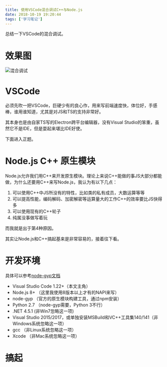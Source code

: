 ```yaml
---
title: 使用VSCode混合调试C++与Node.js
date: 2018-10-19 19:20:44
tags: ['学习笔记']
---
```


总结一下VSCode的混合调试。

<!-- more -->

# 效果图

![混合调试](demo.gif)

# VSCode  

必须先吹一把VSCode，巨硬少有的良心作，用来写前端速度快，体位好，手感棒，谁用谁知道，尤其是对JS和TS的支持非常好。

其本身也是由自家TS写的Electron跨平台编辑器，没有Visual Studio的笨重，虽然它不是IDE，但是耍起来堪比IDE好使。

下面进入正题。

# Node.js C++ 原生模块  

Node.js允许我们用C++来开发原生模块。理论上来说C++能做的事JS大部分都能做，为什么还要用C++来写Node.js，我认为有以下几点：

1. 可以使用C++中JS所没有的特性，比如类的私有成员，大数运算等等
2. 可以提高性能，编码解码、加密解密等运算量大的工作C++的效率要比JS快得多
3. 可以使用现有的C++轮子
4. 纯属没事做写着玩

而我就是出于第4种原因。

其实让Node.js和C++搞起基来是非常容易的，接着往下看。

# 开发环境

具体可以参考[node-gyp文档](https://www.npmjs.com/package/node-gyp)

* Visual Studio Code 1.22+（本文主角）
* Node.js 8+ （这里我使用8版本以上才有的NAPI来写）
* node-gyp （官方的原生模块构建工具，通过npm安装）
* Python 2.7 （node-gyp需要，Python 3不行）
* .NET 4.5.1 (非Win7忽略这一项)
* Visual Studio 2015/2017，或单独安装MSBuild和VC++工具集140/141（非Windows系统忽略这一项）
* gcc （非Linux系统忽略这一项）
* Xcode （非Mac系统忽略这一项）

# 搞起
